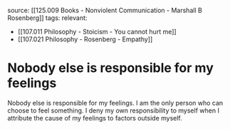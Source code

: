 source: [[125.009 Books - Nonviolent Communication - Marshall B Rosenberg]]
tags:
relevant:
- [[107.011 Philosophy - Stoicism - You cannot hurt me]]
- [[107.021 Philosophy - Rosenberg - Empathy]]

# Nobody else is responsible for my feelings

Nobody else is responsible for my feelings. I am the only person who can choose to feel something. I deny my own responsibility to myself when I attribute the cause of my feelings to factors outside myself.
